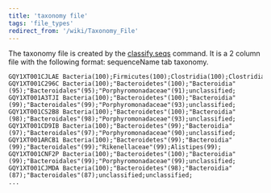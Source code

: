 ```yaml
---
title: 'taxonomy file'
tags: 'file_types'
redirect_from: '/wiki/Taxonomy_File'
---
```

The taxonomy file is created by the
[classify.seqs](classify.seqs) command. It is a 2 column file
with the following format: sequenceName tab taxonomy.

    GQY1XT001CJLAE Bacteria(100);Firmicutes(100);Clostridia(100);Clostridiales(100);Lachnospiraceae(84);unclassified;
    GQY1XT001C296C Bacteria(100);"Bacteroidetes"(100);"Bacteroidia"(95);"Bacteroidales"(95);"Porphyromonadaceae"(91);unclassified;
    GQY1XT001A3TJI Bacteria(100);"Bacteroidetes"(100);"Bacteroidia"(99);"Bacteroidales"(99);"Porphyromonadaceae"(93);unclassified;
    GQY1XT001CS2B8 Bacteria(100);"Bacteroidetes"(100);"Bacteroidia"(98);"Bacteroidales"(98);"Porphyromonadaceae"(93);unclassified;
    GQY1XT001CD9IB Bacteria(100);"Bacteroidetes"(99);"Bacteroidia"(97);"Bacteroidales"(97);"Porphyromonadaceae"(90);unclassified;
    GQY1XT001ARCB1 Bacteria(100);"Bacteroidetes"(99);"Bacteroidia"(99);"Bacteroidales"(99);"Rikenellaceae"(99);Alistipes(99);
    GQY1XT001CNF2P Bacteria(100);"Bacteroidetes"(100);"Bacteroidia"(99);"Bacteroidales"(99);"Porphyromonadaceae"(99);unclassified;
    GQY1XT001CJMDA Bacteria(100);"Bacteroidetes"(98);"Bacteroidia"(87);"Bacteroidales"(87);unclassified;unclassified;
    ...


